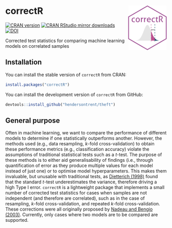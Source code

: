
# correctR <img src="man/figures/correctR.png" align="right" width="120" />

[![CRAN
version](https://www.r-pkg.org/badges/version/correctR)](https://www.r-pkg.org/pkg/correctR)
[![CRAN RStudio mirror
downloads](https://cranlogs.r-pkg.org/badges/correctR)](https://www.r-pkg.org/pkg/correctR)
[![DOI](https://zenodo.org/badge/578642033.svg)](https://zenodo.org/badge/latestdoi/578642033)

Corrected test statistics for comparing machine learning models on
correlated samples

## Installation

You can install the stable version of `correctR` from CRAN:

``` r
install.packages("correctR")
```

You can install the development version of `correctR` from GitHub:

``` r
devtools::install_github("hendersontrent/theft")
```

## General purpose

Often in machine learning, we want to compare the performance of
different models to determine if one statistically outperforms another.
However, the methods used (e.g., data resampling, $k$-fold
cross-validation) to obtain these performance metrics (e.g.,
classification accuracy) violate the assumptions of traditional
statistical tests such as a $t$-test. The purpose of these methods is to
either aid generalisability of findings (i.e., through quantification of
error as they produce multiple values for each model instead of just
one) or to optimise model hyperparameters. This makes them invaluable,
but unusable with traditional tests, as [Dietterich
(1998)](https://pubmed.ncbi.nlm.nih.gov/9744903/) found that the
standard $t$-test underestimates the variance, therefore driving a high
Type I error. `correctR` is a lightweight package that implements a
small number of corrected test statistics for cases when samples are not
independent (and therefore are correlated), such as in the case of
resampling, $k$-fold cross-validation, and repeated $k$-fold
cross-validation. These corrections were all originally proposed by
[Nadeau and Bengio
(2003)](https://link.springer.com/article/10.1023/A:1024068626366).
Currently, only cases where two models are to be compared are supported.
